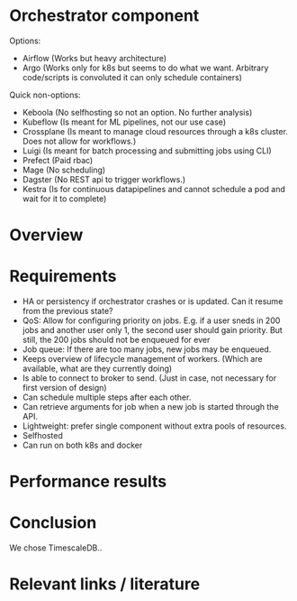 # Orchestrator component

Options:
- Airflow (Works but heavy architecture)
- Argo (Works only for k8s but seems to do what we want. Arbitrary code/scripts is convoluted it can only schedule containers)

Quick non-options:
- Keboola (No selfhosting so not an option. No further analysis)
- Kubeflow (Is meant for ML pipelines, not our use case)
- Crossplane (Is meant to manage cloud resources through a k8s cluster. Does not allow for workflows.)
- Luigi (Is meant for batch processing and submitting jobs using CLI)
- Prefect (Paid rbac)
- Mage (No scheduling)
- Dagster (No REST api to trigger workflows.)
- Kestra (Is for continuous datapipelines and cannot schedule a pod and wait for it to complete)

# Overview
<Insert table of features and characteristics>

# Requirements
- HA or persistency if orchestrator crashes or is updated. Can it resume from the previous state?
- QoS: Allow for configuring priority on jobs. E.g. if a user sneds in 200 jobs and another user only 1, the second user should gain priority. But still, the 200 jobs should not be enqueued for ever
- Job queue: If there are too many jobs, new jobs may be enqueued.
- Keeps overview of lifecycle management of workers. (Which are available, what are they currently doing)
- Is able to connect to broker to send. (Just in case, not necessary for first version of design)
- Can schedule multiple steps after each other.
- Can retrieve arguments for job when a new job is started through the API.
- Lightweight: prefer single component without extra pools of resources.
- Selfhosted
- Can run on both k8s and docker


# Performance results


# Conclusion
We chose TimescaleDB..

# Relevant links / literature